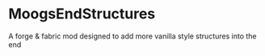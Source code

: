 # MoogsEndStructures
A forge &amp; fabric mod designed to add more vanilla style structures into the end
